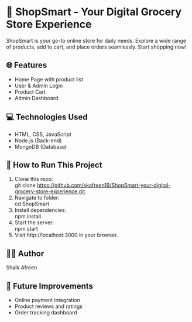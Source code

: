 # 🛒 ShopSmart - Your Digital Grocery Store Experience

ShopSmart is your go-to online store for daily needs. Explore a wide range of products, add to cart, and place orders seamlessly. Start shopping now!

## 🌐 Features
- Home Page with product list
- User & Admin Login
- Product Cart
- Admin Dashboard

## 💻 Technologies Used
- HTML, CSS, JavaScript
- Node.js (Back-end)
- MongoDB (Database)

## 🚀 How to Run This Project
1. Clone this repo:  
   git clone https://github.com/skafreen19/ShopSmart-your-digital-grocery-store-experience.git
2. Navigate to folder:  
   cd ShopSmart
3. Install dependencies:  
   npm install
4. Start the server:  
   npm start
5. Visit http://localhost:3000 in your browser.

## 👩‍💻 Author
Shaik Afreen

## 🔮 Future Improvements
- Online payment integration
- Product reviews and ratings
- Order tracking dashboard

